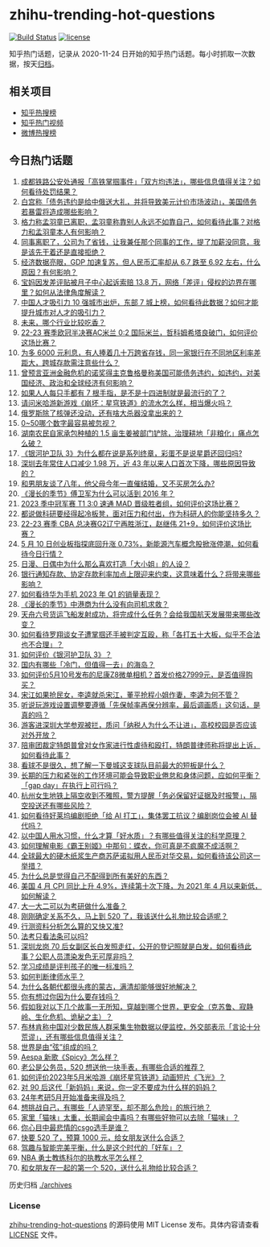 # zhihu-trending-hot-questions

[![Build Status](https://github.com/justjavac/zhihu-trending-hot-questions/workflows/ci/badge.svg?branch=master)](https://github.com/justjavac/zhihu-trending-hot-questions/actions)
[![license](https://img.shields.io/github/license/justjavac/zhihu-trending-hot-questions)](https://github.com/justjavac/zhihu-trending-hot-questions/blob/master/LICENSE)

知乎热门话题，记录从 2020-11-24
日开始的知乎热门话题。每小时抓取一次数据，按天[归档](./archives)。

## 相关项目

- [知乎热搜榜](https://github.com/justjavac/zhihu-trending-top-search)
- [知乎热门视频](https://github.com/justjavac/zhihu-trending-hot-video)
- [微博热搜榜](https://github.com/justjavac/weibo-trending-hot-search)

## 今日热门话题

<!-- BEGIN -->
<!-- 最后更新时间 Thu May 11 2023 08:27:14 GMT+0800 (China Standard Time) -->

1. [成都铁路公安处通报「高铁掌掴事件」「双方均违法」，哪些信息值得关注？如何看待处罚结果？](https://www.zhihu.com/question/600231053)
1. [白宫称「债务违约是给中俄送大礼，并将导致美元计价市场波动」，美国债务若暴雷将造成哪些影响？](https://www.zhihu.com/question/600142968)
1. [格力称孟羽童已离职，孟羽童称靠别人永远不如靠自己，如何看待此事？对格力和孟羽童本人有何影响？](https://www.zhihu.com/question/600183353)
1. [同事离职了，公司为了省钱，让我兼任那个同事的工作，提了加薪没同意，我是该先干着还是直接拒绝？](https://www.zhihu.com/question/599903404)
1. [经济数据亮眼，GDP 加速复苏，但人民币汇率却从 6.7 跌至 6.92 左右，什么原因？有何影响？](https://www.zhihu.com/question/600191973)
1. [宝妈因发差评贴被月子中心起诉索赔 13.8 万，网络「差评」侵权的边界在哪里？如何从法律角度解读？](https://www.zhihu.com/question/600037541)
1. [中国人才吸引力 10 强城市出炉，东部 7 城上榜，如何看待此数据？如何才能提升城市对人才的吸引力？](https://www.zhihu.com/question/600205367)
1. [未来，哪个行业比较吃香？](https://www.zhihu.com/question/324178166)
1. [22-23 赛季欧冠半决赛AC米兰 0:2 国际米兰，哲科姆希塔良破门，如何评价这场比赛？](https://www.zhihu.com/question/600285081)
1. [为多 6000 元利息，有人捧着几十万跨省存钱，同一家银行在不同地区利率差距大，跨城存款需注意些什么？](https://www.zhihu.com/question/600191156)
1. [曾预言亚洲金融危机的诺奖得主克鲁格曼称美国可能债务违约，如违约，对美国经济、政治和全球经济有何影响？](https://www.zhihu.com/question/600043512)
1. [如果人人每只手都有 7 根手指，是不是十四进制就是最流行的了？](https://www.zhihu.com/question/397602493)
1. [请问米哈游新游戏《崩坏：星穹铁道》的流水怎么样，相当爆火吗？](https://www.zhihu.com/question/600047031)
1. [俄罗斯除了核弹还没动，还有啥大杀器没拿出来的？](https://www.zhihu.com/question/528041805)
1. [0~50哪个数字最容易被忽视？](https://www.zhihu.com/question/593868136)
1. [湖南农民自家承包种植的 1.5 亩生姜被部门铲除，治理耕地「非粮化」痛点怎么破？](https://www.zhihu.com/question/599970016)
1. [《银河护卫队 3》为什么都在说是系列终章，彩蛋不是说星爵还回归吗?](https://www.zhihu.com/question/599622964)
1. [深圳去年常住人口减少 1.98 万，近 43 年以来人口首次下降，哪些原因导致的？](https://www.zhihu.com/question/600119191)
1. [和男朋友谈了八年，他父母今年一直催结婚，又不买房怎么办?](https://www.zhihu.com/question/594601361)
1. [《漫长的季节》傅卫军为什么可以活到 2016 年？](https://www.zhihu.com/question/599888430)
1. [2023 季中冠军赛 T1 3:0 速通 MAD 晋级胜者组，如何评价这场比赛？](https://www.zhihu.com/question/600223746)
1. [都说做科研要经得起冷板凳，面对压力和付出，作为科研人的你能坚持多久？](https://www.zhihu.com/question/582441701)
1. [22-23 赛季 CBA 总决赛G2辽宁再胜浙江，赵继伟 21+9，如何评价这场比赛？](https://www.zhihu.com/question/600231147)
1. [5 月 10 日创业板指探底回升涨 0.73%，新能源汽车概念股掀涨停潮，如何看待今日行情？](https://www.zhihu.com/question/600107381)
1. [日漫、日偶中为什么那么喜欢打造「大小姐」的人设？](https://www.zhihu.com/question/592595315)
1. [银行通知存款、协定存款利率加点上限迎来约束，这意味着什么？将带来哪些影响？](https://www.zhihu.com/question/600244772)
1. [如何看待华为手机 2023 年 Q1 的销量表现？](https://www.zhihu.com/question/599812256)
1. [《漫长的季节》中港商为什么没有向司机求救？](https://www.zhihu.com/question/599711169)
1. [天舟六号货运飞船发射成功，将完成什么任务？会给我国航天发展带来哪些改变？](https://www.zhihu.com/question/599752541)
1. [如何看待罗翔谈女子遭掌掴还手被判定互殴，称「各打五十大板，似乎不合法也不合理」？](https://www.zhihu.com/question/600112504)
1. [如何评价《银河护卫队 3》？](https://www.zhihu.com/question/599784522)
1. [国内有哪些「冷门，但值得一去」的海岛？](https://www.zhihu.com/question/599273139)
1. [如何评价5月10号发布的尼康Z8微单相机？首发价格27999元，是否值得购买？](https://www.zhihu.com/question/600243522)
1. [宋江如果抢民女，李逵就杀宋江，董平抢程小姐作妻，李逵为何不管？](https://www.zhihu.com/question/599888719)
1. [听说玩游戏设置调整要遵循「先保帧率再保分辨率，最后调画质」这句话，是真的吗？](https://www.zhihu.com/question/599358325)
1. [游客进深圳大学参观被拦，质问「纳税人为什么不让进」，高校校园是否应该对外开放？](https://www.zhihu.com/question/599787027)
1. [陪审团裁定特朗普曾对女作家进行性虐待和殴打，特朗普律师称将提出上诉，如何看待此事？](https://www.zhihu.com/question/600094131)
1. [看球不是很久，想了解一下曼城这支球队目前最大的短板是什么？](https://www.zhihu.com/question/596639865)
1. [长期的压力和紧张的工作环境可能会导致职业倦怠和身体问题，应如何平衡？「gap day」在执行上可行吗？](https://www.zhihu.com/question/600119712)
1. [杭州女生地铁上隔空收到不雅照，警方提醒「务必保留好证据及时报警」，隔空投送还有哪些风险？](https://www.zhihu.com/question/600095444)
1. [如何看待好莱坞编剧拒绝「给 AI 打工」，集体罢工抗议？编剧岗位会被 AI 替代吗？](https://www.zhihu.com/question/599893667)
1. [以中国人用水习惯，什么才算「好水质」？有哪些值得关注的科学原理？](https://www.zhihu.com/question/599927358)
1. [如何理解电影《霸王别姬》中那句：蝶衣，你可真是不疯魔不成活啊？](https://www.zhihu.com/question/318187309)
1. [全球最大的硬木纸浆生产商苏萨诺拟用人民币对华交易，如何看待该公司这一举措？](https://www.zhihu.com/question/600119183)
1. [为什么总是觉得自己不配得到所有美好的东西？](https://www.zhihu.com/question/300322420)
1. [美国 4 月 CPI 同比上升 4.9%，连续第十次下降，为 2021 年 4 月以来新低，如何解读？](https://www.zhihu.com/question/600244904)
1. [大一大二可以为考研做什么准备？](https://www.zhihu.com/question/59611334)
1. [刚刚确定关系不久，马上到 520 了，我该送什么礼物比较合适呢？](https://www.zhihu.com/question/458600856)
1. [行测资料分析怎么算的又快又准?](https://www.zhihu.com/question/598601198)
1. [法考只看法条可以吗?](https://www.zhihu.com/question/396284350)
1. [深圳龙岗 70 后女副区长白发照走红，公开的登记照就是白发，如何看待此事？公职人员漂染发色无可厚非吗？](https://www.zhihu.com/question/600137067)
1. [学习成绩是评判孩子的唯一标准吗？](https://www.zhihu.com/question/598189638)
1. [如何判断律师水平？](https://www.zhihu.com/question/596688511)
1. [为什么各朝代都很头疼的蒙古，满清却能够很好地解决？](https://www.zhihu.com/question/599870965)
1. [你有想过你因为什么要存钱吗？](https://www.zhihu.com/question/597509892)
1. [假如我对以下几个故事一无所知，穿越到哪个世界，更安全（克苏鲁、寂静岭、生化危机、诡秘之主）？](https://www.zhihu.com/question/599552411)
1. [布林肯称中国对少数民族人群采集生物数据以便监控，外交部表示「言论十分荒谬」，还有哪些信息值得关注？](https://www.zhihu.com/question/600166676)
1. [世界是由“弦”组成的吗？](https://www.zhihu.com/question/598230550)
1. [Aespa 新歌《Spicy》怎么样？](https://www.zhihu.com/question/599723522)
1. [老公是公务员，520 想送他一块手表，有哪些合适的推荐？](https://www.zhihu.com/question/599194600)
1. [如何评价2023年5月米哈游《崩坏星穹铁道》动画短片《飞光》？](https://www.zhihu.com/question/600131431)
1. [对 90 后这代「新妈妈」来说，你一定不要成为什么样的妈妈？](https://www.zhihu.com/question/599929628)
1. [24年考研5月开始准备来得及吗？](https://www.zhihu.com/question/599083285)
1. [想挑战自己，有哪些「人迹罕至，却不那么危险」的旅行地？](https://www.zhihu.com/question/599400281)
1. [家里「猫味」太重，长期闻会中毒吗？有哪些好物可以去除「猫味」？](https://www.zhihu.com/question/595576533)
1. [你心目中最悲情的csgo选手是谁？](https://www.zhihu.com/question/418096730)
1. [快要 520 了，预算 1000 元，给女朋友送什么合适？](https://www.zhihu.com/question/599194478)
1. [驾趣与智能完美平衡，什么是这个时代的「好车」？](https://www.zhihu.com/question/599974396)
1. [NBA 勇士教练科尔的执教水平怎么样？](https://www.zhihu.com/question/572642988)
1. [和女朋友在一起的第一个 520，送什么礼物给比较合适？](https://www.zhihu.com/question/599196432)

<!-- END -->

历史归档 [./archives](./archives)

### License

[zhihu-trending-hot-questions](https://github.com/justjavac/zhihu-trending-hot-questions)
的源码使用 MIT License 发布。具体内容请查看 [LICENSE](./LICENSE) 文件。
